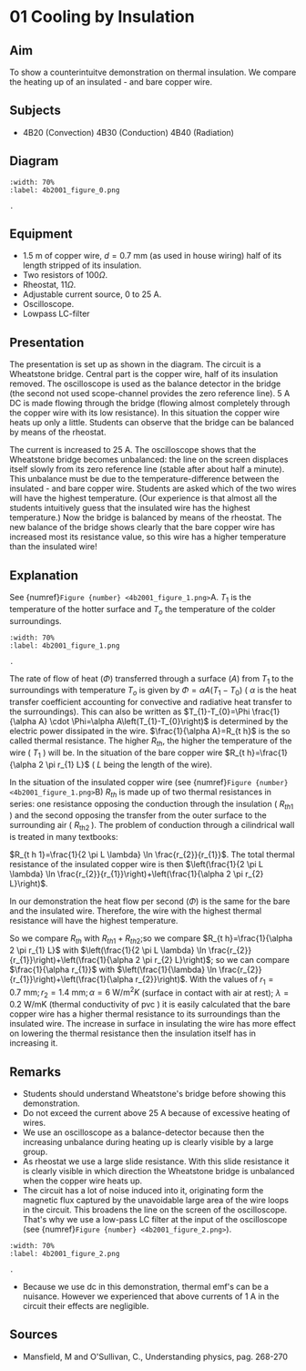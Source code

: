 # 01 Cooling by Insulation 
    
  
## Aim   
 To show a counterintuitve demonstration on thermal insulation. We compare the heating up of an insulated - and bare copper wire.    
  
## Subjects   
* 4B20 (Convection) 4B30 (Conduction) 4B40 (Radiation)   

## Diagram
   
```{figure} figures/figure_0.png
:width: 70%  
:label: 4b2001_figure_0.png  

. 
```

## Equipment
- $1.5 \mathrm{~m}$ of copper wire, $d=0.7 \mathrm{~mm}$ (as used in house wiring) half of its length stripped of its insulation.
- Two resistors of $100 \Omega$.
- Rheostat, $11 \Omega$.
- Adjustable current source, $0$ to $25\mathrm{~A}$.
- Oscilloscope.
- Lowpass LC-filter
  
## Presentation   
The presentation is set up as shown in the diagram. The circuit is a Wheatstone bridge. Central part is the copper wire, half of its insulation removed. The oscilloscope is used as the balance detector in the bridge (the second not used scope-channel provides the zero reference line). $5 \mathrm{~A}$ DC is made flowing through the bridge (flowing almost completely through the copper wire with its low resistance). In this situation the copper wire heats up only a little. Students can observe that the bridge can be balanced by means of the rheostat.

The current is increased to $25\mathrm{~A}$. The oscilloscope shows that the Wheatstone bridge becomes unbalanced: the line on the screen displaces itself slowly from its zero reference line (stable after about half a minute). This unbalance must be due to the temperature-difference between the insulated - and bare copper wire. Students are asked which of the two wires will have the highest temperature. (Our experience is that almost all the students intuitively guess that the insulated wire has the highest temperature.) Now the bridge is balanced by means of the rheostat. The new balance of the bridge shows clearly that the bare copper wire has increased most its resistance value, so this wire has a higher temperature than the insulated wire!   
  
## Explanation   
See {numref}`Figure {number} <4b2001_figure_1.png>`A. $T_{1}$ is the temperature of the hotter surface and $T_{o}$ the temperature of the colder surroundings.   
```{figure} figures/figure_1.png
:width: 70%  
:label: 4b2001_figure_1.png  

. 
```
The rate of flow of heat $(\Phi)$ transferred through a surface $(A)$ from $T_{1}$ to the surroundings with temperature $T_{o}$ is given by $\Phi=\alpha A\left(T_{1}-T_{0}\right)$ ( $\alpha$ is the heat transfer coefficient accounting for convective and radiative heat transfer to the surroundings). This can also be written as $T_{1}-T_{0}=\Phi \frac{1}{\alpha A} \cdot \Phi=\alpha A\left(T_{1}-T_{0}\right)$ is determined by the electric power dissipated in the wire. $\frac{1}{\alpha A}=R_{t h}$ is the so called thermal resistance. The higher $R_{t h}$, the higher the temperature of the wire ( $T_{1}$ ) will be. In the situation of the bare copper wire $R_{t h}=\frac{1}{\alpha 2 \pi r_{1} L}$ ( $L$ being the length of the wire).

In the situation of the insulated copper wire (see {numref}`Figure {number} <4b2001_figure_1.png>`B) $R_{t h}$ is made up of two thermal resistances in series: one resistance opposing the conduction through the insulation ( $R_{t h 1}$ ) and the second opposing the transfer from the outer surface to the surrounding air ( $R_{\text {th2 }}$ ). The problem of conduction through a cilindrical wall is treated in many textbooks:

$R_{t h 1}=\frac{1}{2 \pi L \lambda} \ln \frac{r_{2}}{r_{1}}$. The total thermal resistance of the insulated copper wire is then $\left(\frac{1}{2 \pi L \lambda} \ln \frac{r_{2}}{r_{1}}\right)+\left(\frac{1}{\alpha 2 \pi r_{2} L}\right)$.

In our demonstration the heat flow per second $(\Phi)$ is the same for the bare and the insulated wire. Therefore, the wire with the highest thermal resistance will have the highest temperature.

So we compare $R_{t h}$ with $R_{t h 1}+R_{t h 2}$;so we compare $R_{t h}=\frac{1}{\alpha 2 \pi r_{1} L}$ with $\left(\frac{1}{2 \pi L \lambda} \ln \frac{r_{2}}{r_{1}}\right)+\left(\frac{1}{\alpha 2 \pi r_{2} L}\right)$; so we can compare $\frac{1}{\alpha r_{1}}$ with $\left(\frac{1}{\lambda} \ln \frac{r_{2}}{r_{1}}\right)+\left(\frac{1}{\alpha r_{2}}\right)$. With the values of $r_{1}=0.7 \mathrm{~mm} ; r_{2}=1.4 \mathrm{~mm} ; \alpha=6 \mathrm{~W} / \mathrm{m}^{2} K$ (surface in contact with air at rest); $\lambda=0.2 \mathrm{~W} / \mathrm{mK}$ (thermal conductivity of $\mathrm{pvc}$ ) it is easily calculated that the bare copper wire has a higher thermal resistance to its surroundings than the insulated wire. The increase in surface in insulating the wire has more effect on lowering the thermal resistance then the insulation itself has in increasing it.
  
## Remarks
 *  Students should understand Wheatstone's bridge before showing this demonstration. 
 *  Do not exceed the current above $25\mathrm{~A}$ because of excessive heating of wires. 
 *  We use an oscilloscope as a balance-detector because then the increasing unbalance during heating up is clearly visible by a large group. 
 *  As rheostat we use a large slide resistance. With this slide resistance it is clearly visible in which direction the Wheatstone bridge is unbalanced when the copper wire heats up. 
 *  The circuit has a lot of noise induced into it, originating form the magnetic flux captured by the unavoidable large area of the wire loops in the circuit. This broadens the line on the screen of the oscilloscope. That's why we use a low-pass LC filter at the input of the oscilloscope (see {numref}`Figure {number} <4b2001_figure_2.png>`). 
   
```{figure} figures/figure_2.png
:width: 70%  
:label: 4b2001_figure_2.png  

. 
```
 
 *  Because we use dc in this demonstration, thermal emf's can be a nuisance. However we experienced that above currents of $1\mathrm{~A}$ in the circuit their effects are negligible.
   
  
## Sources
 *  Mansfield, M and O'Sullivan, C., Understanding physics, pag. 268-270
  
